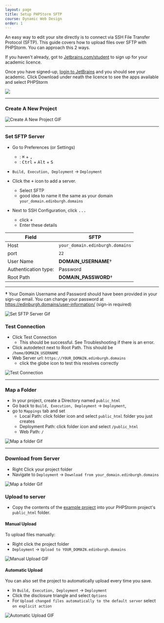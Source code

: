 ```yaml
---
layout: page
title: Setup PHPStorm SFTP
course: Dynamic Web Design
order: 1
---
```


An easy way to edit your site directly is to connect via SSH File Transfer Protocol (SFTP). This guide covers how to upload files over SFTP with PHPStorm. You can approach this 2 ways.

<!--
-   **Method 1:** create a single _main_ project that will allow you to see your entire server
-   **Method 2:** create individual project per site your are working on. -->

If you haven't already, got to [Jetbrains.com/student](https://www.jetbrains.com/community/education/#students) to sign up for your academic licence.

Once you have signed-up, [login to JetBrains](https://account.jetbrains.com/login) and you should see your academic. Click Download under neath the licence to see the apps available and select PHPStorm

![](img/jetbrains-download.png)

* * *

### Create A New Project

![Create A New Project GIF](gif/PHPStormNewProject.gif)

* * *

### Set SFTP Server

-   Go to Preferences (or Settings)

    -   <i class="fa fa-apple" aria-hidden="true"></i>: <kbd>⌘</kbd> + <kbd>,</kbd>
    -   <i class="fa fa-windows" aria-hidden="true"></i>: <kbd>Ctrl</kbd> + <kbd>Alt</kbd> + <kbd>S</kbd>

-   `Build, Execution, Deployment` -> `Deployment`
-   Click the <kbd>+</kbd> icon to add a server.
    -   Select SFTP
    -   good idea to name it the same as your domain `your_domain.edinburgh.domains`
-   Next to SSH Configuration, click <kbd>...</kbd>
    -   click <kbd>+</kbd>
    -   Enter these details

| Field                | SFTP                            |
| -------------------- | ------------------------------- |
| Host                 | `your_domain.edinburgh.domains` |
| port                 | `22`                            |
| User Name            | **DOMAIN_USERNAME**†            |
| Authentication type: | Password                        |
| Root Path            | **DOMAIN_PASSWORD**†            |

* * *

**†** Your Domain Username and Password should have been provided in your sign-up email. You can change your password at <https://edinburgh.domains/user-information/> (sign-in required)

![Set SFTP Server Gif](gif/PHPStormSetSFTP.gif)

### Test Connection

-   Click Test Connection
    -   This should be successful. See Troubleshooting if there is an error.
-   Click autodetect next to Root Path. This should be `/home/DOMAIN_USERNAME`
-   Web Server url: `https://YOUR_DOMAIN.edinburgh.domains`
    -   click the globe icon to test this resolves correctly

![Test Connection](img/TestConnection.png)

* * *

### Map a Folder

-   In your project, create a Directory named `public_html`
-   Go back to `Build, Execution, Deployment` -> `Deployment`,
-   go to `Mappings` tab and set
    -   Local Path: click folder icon and select `public_html` folder you just creates
    -   Deployment Path: click folder icon and select `/public_html`
    -   Web Path: `/`

![Map a folder Gif](gif/PHPStormSetMappings.gif)

* * *

### Download from Server

-   Right Click your project folder
-   Navigate to `Deployment` -> `Download from your_domain.edinburgh.domains`

![Map a folder Gif](img/DownloadFromServer.png)

### Upload to server

-   Copy the contents of the [example project]({{site.url}}/example-projects-downloads) into your PHPStorm project's `public_html` folder.

#### Manual Upload

To upload files manually:

-   Right click the project folder
-   `Deployment` -> `Upload to YOUR_DOMAIN.edinburgh.domains`

![Manual Upload GIF](gif/PHPStormManualUpload.gif)

#### Automatic Upload

You can also set the project to automatically upload every time you save.

-   In `Build, Execution, Deployment` -> `Deployment`
-   Click the disclosure triangle and select `Options`
-   For `Upload changed files automatically to the default server` select `on explicit action`

![Automatic Upload GIF](gif/PHPStormAutoUpload.gif)
